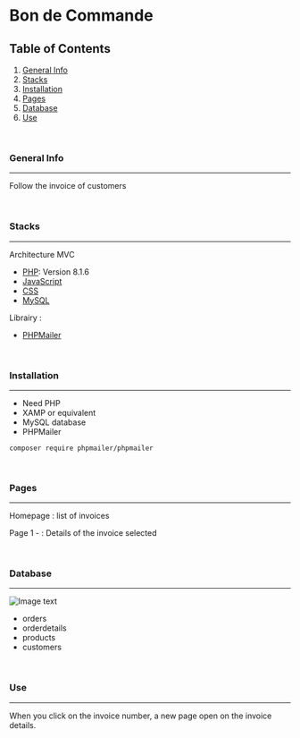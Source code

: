 # Bon de Commande

## Table of Contents
1. [General Info](#general-info)
2. [Stacks](#stacks)
3. [Installation](#installation)
4. [Pages](#pages)
5. [Database](#database)
6. [Use](#use)


<br/>

### General Info
---
Follow the invoice of customers

<br/>

### Stacks
---
Architecture MVC
- [PHP](https://www.php.net/): Version 8.1.6
- [JavaScript]()
- [CSS]()
- [MySQL](https://www.mysql.com/)

Librairy :
- [PHPMailer](https://github.com/PHPMailer/PHPMailer)
<br/>

### Installation
---
- Need PHP
- XAMP or equivalent
- MySQL database
- PHPMailer

```
composer require phpmailer/phpmailer
```

<br/>

### Pages
---
Homepage : list of invoices

Page 1 - : Details of the invoice selected

<br/>

### Database
---
![Image text](/path/to/the/screenshot.png)

- orders
- orderdetails
- products
- customers

<br/>

### Use
---
When you click on the invoice number, a new page open on the invoice details.

<br/>

